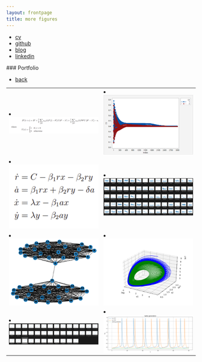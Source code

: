 ```yaml
---
layout: frontpage
title: more figures
---
```


<div class="navbar">
  <div class="navbar-inner">
      <ul class="nav">
          <li><a href="{{ BASE_PATH }}/assets/broman_cv.pdf">cv</a></li>
          <li><a href="https://github.com/kbroman">github</a></li>
          <li><a href="http://kbroman.org/blog">blog</a></li>
          <li><a href="https://www.linkedin.com/in/benjamin-harvey-ph-d-1928839a/">linkedin</a></li>
      </ul>
  </div>
</div>
### <a name="Portfolio"></a>Portfolio
<table class="wide">
<tr>
  <td class="left">
    <a href="pages/publpics/bank equation.html">
        <li><a href="https://github.com/yunongch/Ultimatum-game"><img src="assets/publpics/bank equation.png" alt="Broman (2014) Fig 1" title="Broman (2014) Fig 1"/>
    </a>
  </td>
  <td class="right">
    <a href="pages/publpics/converge graph.html">
        <li><a href="https://github.com/yunongch/twitter-study"><img src="assets/publpics/converge graph.png" alt="Broman (2014) Fig 2" title="Broman (2014) Fig 2"/>
    </a>
  </td>
</tr>
<tr>
  <td class="left">
    <a href="pages/publpics/de.html">
        <li><a href="https://github.com/yunongch/cancer-cell-population-dynamic"><img src="assets/publpics/de.png" alt="Broman et al. (2012) Fig 6" title="Broman et al. (2012) Fig 6"/>
    </a>
  </td>
  <td class="right">
    <a href="pages/publpics/ffts.html">
        <li><a href="https://github.com/yunongch/twitter-study"><img src="assets/publpics/ffts.png" alt="Broman et al. (2012) Fig 2" title="Broman et al. (2012) Fig 2"/>
    </a>
  </td>
</tr>
<tr>
  <td class="left">
    <a href="pages/publpics/Figure_1.html">
        <li><a href="https://github.com/yunongch/Ultimatum-game"><img src="assets/publpics/Figure_1.png" alt="Broman (2005) Fig 2" title="Broman (2005) Fig 2"/>
    </a>
  </td>
  <td class="right">
    <a href="pages/publpics/Figure_2.html">
        <li><a href="https://github.com/yunongch/cancer-cell-population-dynamic"><img src="assets/publpics/Figure_2.png" alt="Broman (2005) Fig 6" title="Broman (2005) Fig 6"/>
    </a>
  </td>
</tr>
<tr>
  <td class="left">
    <a href="pages/publpics/mfdfa.html">
        <li><a href="https://github.com/yunongch/twitter-study"><img src="assets/publpics/mfdfa.png" alt="Broman et al. (2003) Fig 1" title="Broman et al. (2003) Fig 1"/>
    </a>
  </td>
  <td class="right">
    <a href="pages/publpics/spike.html">
        <li><a href="https://github.com/yunongch/simulation-of-a-common-neuron/blob/main/Project.ipynb"><img src="assets/publpics/spike.png" alt="Broman (2012) Table S13" title="Broman (2012) Table S13"/>
    </a>
  </td>
</tr>

<div class="navbar">
  <div class="navbar-inner">
      <ul class="nav">
          <li><a href="index.html">back</a></li>
      </ul>
  </div>
</div>
